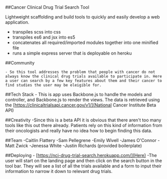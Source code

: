 ##Cancer Clinical Drug Trial Search Tool

Lightweight scaffolding and build tools to quickly and easily develop a web application.

  - transpiles scss into css
  - transpiles es6 and jsx into es5
  - concatenates all required/imported modules together into one minified file
  - runs a simple express server that is deployable on heroku

##Community

    - So this tool addresses the problem that people with cancer do not always know the clinical drug trials available to participate in. Here a user can search by a few key features about them and their cancer to find studies the user may be eleigible for.

##Tech Stack
    - This is app uses Backbone.js to handle the models and controller, and Backbone.js to render the views. The data is retrieved using the [https://clinicaltrialsapi.cancer.gov/v1/](National Cancer Institute Beta API)

##Creativity
    -Since this is a beta API it is obvious that there aren't too many tools like this out there already. Patients rely on this kind of information from their oncologists and really have no idea how to begin finding this data.

##Team
    -Caitlin Flattery
    -Sam Pellegrene
    -Emily Wivell
    -James O'Connor
    -Matt Zwick
    -Jenessa White
    -Justin Richards (provided boilerplate)

##Deploying
    - [https://nci-drug-trial-search.herokuapp.com/](Here)
    -The user will start on the landing page and then click on the search button in the tool bar. They will see a list of all the trials available and a form to input their information to narrow it down to relevant drug trials.
